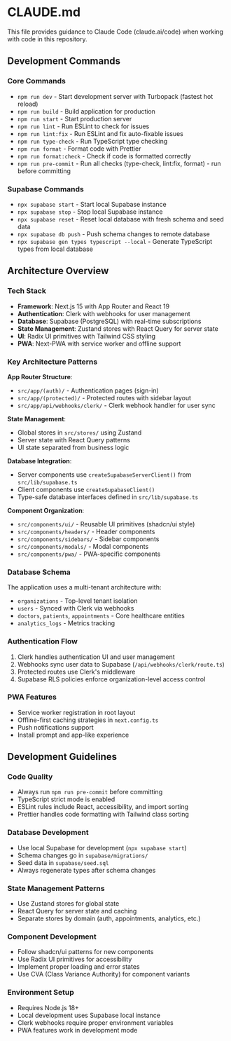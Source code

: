 # CLAUDE.md

This file provides guidance to Claude Code (claude.ai/code) when working with code in this
repository.

## Development Commands

### Core Commands

- `npm run dev` - Start development server with Turbopack (fastest hot reload)
- `npm run build` - Build application for production
- `npm run start` - Start production server
- `npm run lint` - Run ESLint to check for issues
- `npm run lint:fix` - Run ESLint and fix auto-fixable issues
- `npm run type-check` - Run TypeScript type checking
- `npm run format` - Format code with Prettier
- `npm run format:check` - Check if code is formatted correctly
- `npm run pre-commit` - Run all checks (type-check, lint:fix, format) - run before committing

### Supabase Commands

- `npx supabase start` - Start local Supabase instance
- `npx supabase stop` - Stop local Supabase instance
- `npx supabase reset` - Reset local database with fresh schema and seed data
- `npx supabase db push` - Push schema changes to remote database
- `npx supabase gen types typescript --local` - Generate TypeScript types from local database

## Architecture Overview

### Tech Stack

- **Framework**: Next.js 15 with App Router and React 19
- **Authentication**: Clerk with webhooks for user management
- **Database**: Supabase (PostgreSQL) with real-time subscriptions
- **State Management**: Zustand stores with React Query for server state
- **UI**: Radix UI primitives with Tailwind CSS styling
- **PWA**: Next-PWA with service worker and offline support

### Key Architecture Patterns

**App Router Structure**:

- `src/app/(auth)/` - Authentication pages (sign-in)
- `src/app/(protected)/` - Protected routes with sidebar layout
- `src/app/api/webhooks/clerk/` - Clerk webhook handler for user sync

**State Management**:

- Global stores in `src/stores/` using Zustand
- Server state with React Query patterns
- UI state separated from business logic

**Database Integration**:

- Server components use `createSupabaseServerClient()` from `src/lib/supabase.ts`
- Client components use `createSupabaseClient()`
- Type-safe database interfaces defined in `src/lib/supabase.ts`

**Component Organization**:

- `src/components/ui/` - Reusable UI primitives (shadcn/ui style)
- `src/components/headers/` - Header components
- `src/components/sidebars/` - Sidebar components
- `src/components/modals/` - Modal components
- `src/components/pwa/` - PWA-specific components

### Database Schema

The application uses a multi-tenant architecture with:

- `organizations` - Top-level tenant isolation
- `users` - Synced with Clerk via webhooks
- `doctors`, `patients`, `appointments` - Core healthcare entities
- `analytics_logs` - Metrics tracking

### Authentication Flow

1. Clerk handles authentication UI and user management
2. Webhooks sync user data to Supabase (`/api/webhooks/clerk/route.ts`)
3. Protected routes use Clerk's middleware
4. Supabase RLS policies enforce organization-level access control

### PWA Features

- Service worker registration in root layout
- Offline-first caching strategies in `next.config.ts`
- Push notifications support
- Install prompt and app-like experience

## Development Guidelines

### Code Quality

- Always run `npm run pre-commit` before committing
- TypeScript strict mode is enabled
- ESLint rules include React, accessibility, and import sorting
- Prettier handles code formatting with Tailwind class sorting

### Database Development

- Use local Supabase for development (`npx supabase start`)
- Schema changes go in `supabase/migrations/`
- Seed data in `supabase/seed.sql`
- Always regenerate types after schema changes

### State Management Patterns

- Use Zustand stores for global state
- React Query for server state and caching
- Separate stores by domain (auth, appointments, analytics, etc.)

### Component Development

- Follow shadcn/ui patterns for new components
- Use Radix UI primitives for accessibility
- Implement proper loading and error states
- Use CVA (Class Variance Authority) for component variants

### Environment Setup

- Requires Node.js 18+
- Local development uses Supabase local instance
- Clerk webhooks require proper environment variables
- PWA features work in development mode
